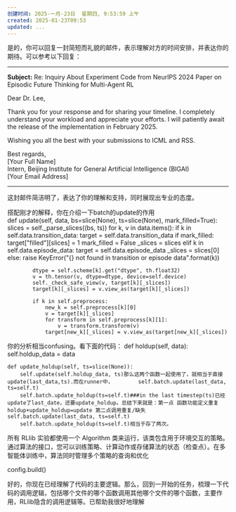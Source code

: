 ```yaml
---
创建时间: 2025-一月-23日  星期四, 9:53:59 上午
created: 2025-01-23T09:53
updated: ...
---
```

是的，你可以回复一封简短而礼貌的邮件，表示理解对方的时间安排，并表达你的期待。可以参考以下回复：

---

**Subject:** Re: Inquiry About Experiment Code from NeurIPS 2024 Paper on Episodic Future Thinking for Multi-Agent RL  

Dear Dr. Lee,  

Thank you for your response and for sharing your timeline. I completely understand your workload and appreciate your efforts. I will patiently await the release of the implementation in February 2025.

Wishing you all the best with your submissions to ICML and RSS.  

Best regards,  
[Your Full Name]  
Intern, Beijing Institute for General Artificial Intelligence (BIGAI)  
[Your Email Address]  

---

这封邮件简洁明了，表达了你的理解和支持，同时展现出专业的态度。






搭配刚才的解释，你在介绍一下batch的update的作用    
    def update(self, data, bs=slice(None), ts=slice(None), mark_filled=True):
        slices = self._parse_slices((bs, ts))
        for k, v in data.items():
            if k in self.data.transition_data:
                target = self.data.transition_data
                if mark_filled:
                    target["filled"][slices] = 1
                    mark_filled = False
                _slices = slices
            elif k in self.data.episode_data:
                target = self.data.episode_data
                _slices = slices[0]
            else:
                raise KeyError("{} not found in transition or episode data".format(k))

            dtype = self.scheme[k].get("dtype", th.float32)
            v = th.tensor(v, dtype=dtype, device=self.device)
            self._check_safe_view(v, target[k][_slices])
            target[k][_slices] = v.view_as(target[k][_slices])

            if k in self.preprocess:
                new_k = self.preprocess[k][0]
                v = target[k][_slices]
                for transform in self.preprocess[k][1]:
                    v = transform.transform(v)
                target[new_k][_slices] = v.view_as(target[new_k][_slices])






你的分析相当confusing。看下面的代码：    def holdup(self, data):
        self.holdup_data = data

    def update_holdup(self, ts=slice(None)):
        self.update(self.holdup_data, ts)那么这两个函数一起使用了，就相当于直接update(last_data,ts).而在runner中，        self.batch.update(last_data, ts=self.t)
        self.batch.update_holdup(ts=self.t)###in the last timestep(ts)已经update了last_date，还要update_holdup。总结下来就是：第一点 函数功能定义重复 holdup+update_holdup=update 第二点调用重复/缺失        self.batch.update(last_data, ts=self.t)
        self.batch.update_holdup(ts=self.t)相当于存了两次。





所有 RLlib 实验都使用一个 Algorithm 类来运行，该类包含用于环境交互的策略。通过算法的接口，您可以训练策略、计算动作或存储算法的状态（检查点）。在多智能体训练中，算法同时管理多个策略的查询和优化

config.build()



好的，你现在已经理解了代码的主要逻辑。那么，回到一开始的任务，梳理一下代码的调用逻辑，包括哪个文件的哪个函数调用其他哪个文件的哪个函数，主要作用，RLlib隐含的调用逻辑等。已帮助我很好地理解